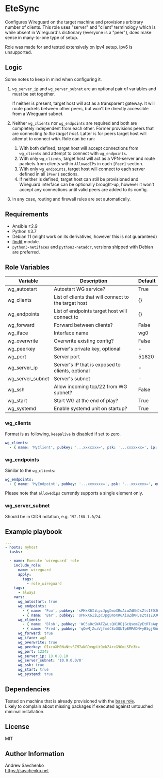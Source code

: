 # EteSync
Configures Wireguard on the target machine and provisions arbitrary number of clients. This role uses "server" and "client" terminology which is while absent in Wireguard's dictionary (everyone is a "peer"), does make sense in many-to-one type of setup.

Role was made for and tested extensively on ipv4 setup. ipv6 is unsupported.

## Logic

Some notes to keep in mind when configuring it.

1. `wg_server_ip` and `wg_server_subnet` are an optional pair of variables and must be set together.

    If neither is present, target host will act as a transparent gateway. It will route packets between other peers, but won't be directly accessible from a Wireguard subnet.

1. Neither `wg_clients` nor `wg_endpoints` are required and both are completely independent from each other. Former provisions peers that are connecting _to the target host_. Latter is for peers target host will attempt to connect _with_. Role can be run:

    1. With both defined, target host will accept connections from `wg_clients` and attempt to connect with `wg_endpoints`.
    1. With only `wg_clients`, target host will act as a VPN-server and route packets from clients within `AllowedIPs` in each `[Peer]` section.
    1. With only `wg_endpoints`, target host will connect to each server defined in all `[Peer]` sections.
    1. If neither is defined, target host can still be provisioned and Wireguard interface can be optionally brought-up, however it won't accept any connections until valid peers are added to its config.

1. In any case, routing and firewall rules are set automatically.

## Requirements

- Ansible ≥2.9
- Python ≥3.7
- Debian 11 (might work on its derivatives, however this is not guaranteed)
- [findif](https://github.com/savchenko/ansible-findif) module.
- `python3-netifaces` and `python3-netaddr`, versions shipped with Debian are preferred.


## Role Variables
| Variable         | Description                                          | Default |
|------------------|------------------------------------------------------|---------|
| wg_autostart     | Autostart WG service?                                | True    |
| wg_clients       | List of clients that will connect to the target host | {}      |
| wg_endpoints     | List of endpoints target host will connect to        | {}      |
| wg_forward       | Forward between clients?                             | False   |
| wg_iface         | Interface name                                       | wg0     |
| wg_overwrite     | Overwrite existing config?                           | False   |
| wg_peerkey       | Server's private key, optional                       | -       |
| wg_port          | Server port                                          | 51820   |
| wg_server_ip     | Server's IP that is exposed to clients, optional     | -       |
| wg_server_subnet | Server's subnet                                      | -       |
| wg_ssh           | Allow incoming tcp/22 from WG subnet?                | False   |
| wg_start         | Start WG at the end of play?                         | True    |
| wg_systemd       | Enable systemd unit on startup?                      | True    |


### wg_clients
Format is as following, `keepalive` is disabled if set to zero.
```yaml
wg_clients:
  - { name: 'MyClient', pubkey: '...xxxxxxx=', psk: '...xxxxxxx=', ip: '1.1.1.1', keepalive: '25' }
```


### wg_endpoints
Similar to the `wg_clients`:
```yaml
wg_endpoints:
  - { name: 'MyEndpoint', pubkey: '...xxxxxxx=', psk: '...xxxxxxx=', endpoint: '10.0.0.1:1234', keepalive: '25', allowedips: '10.0.0.0/24' }
```

Please note that `allowedips` currently supports a single element only.


### wg_server_subnet
Should be in CIDR notation, e.g. `192.168.1.0/24`.


## Example playbook
```yaml
---
- hosts: myhost
  tasks:

  - name: Execute `wireguard` role
    include_role:
      name: wireguard
      apply:
        tags:
          - role_wireguard
    tags:
      - always
    vars:
      wg_autostart: true
      wg_endpoints:
        - { name: 'Foo', pubkey: 'sPHxX6IiLpcJpgDmoXRuAiuZdKNJsZtsIEDJGK6ubmU=', psk: 'g1p3GiazEwyEoM2RkYh148/bu0w4zXg6S1I8ybw3fT0=', ip: '10.2.0.1', port: '12335', keepalive: '0', allowedips: '10.2.0.0/16' }
        - { name: 'Bar', pubkey: 'sPHxX6IiLpcJpgDmoXRuAiuZdKNJsZtsIEDJGK6ubmU=', psk: 'g1p3GiazEwyEoM2RkYh148/bu0w4zXg6S1I8ybw3fT0=', ip: '10.3.0.1', port: '22345', keepalive: '45', allowedips: '10.3.0.0/16' }
      wg_clients:
        - { name: 'Blob', pubkey: 'WC5a0cSWATZwLsQH1REjGcQsomZyEtRTaAqyRK20emY=', psk: 'yKsg+u7zY9N5rjgR3YE6cSu90aFBpxEPA3uKzK9vJc0=', ip: '10.2.1.10', keepalive: '0' }
        - { name: 'Fred', pubkey: 'qOwMjZuaVjfmdCSoOQbTp8MPADN+yB5gjRAmddA7jUM=', psk: 'Fo1UMMLxbyPiYwrJ/vE7tqPa66gblskjIc5xyQPsXgg=', ip: '10.3.1.20', keepalive: '90' }
      wg_forward: true
      wg_iface: wg8
      wg_overwrite: true
      wg_peerkey: OIxcoXM0NaNtsSZM7aNGDeqpUiQxkZ4+eG9OmLSFe3k=
      wg_port: 12345
      wg_server_ip: 10.0.0.10
      wg_server_subnet: '10.0.0.0/8'
      wg_ssh: true
      wg_start: true
      wg_systemd: true
```


## Dependencies
Tested on machine that is already provisioned with the [base role](https://github.com/savchenko/debian/blob/bullseye/roles/base/README.md).  
Likely to complain about missing packages if executed against untouched minimal installation.


## License
MIT


## Author Information
Andrew Savchenko  
https://savchenko.net
